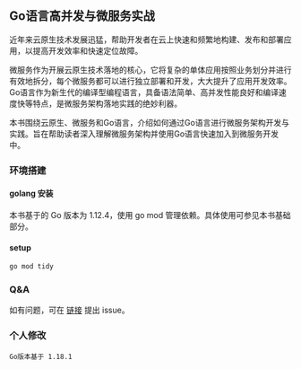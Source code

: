 ## Go语言高并发与微服务实战
近年来云原生技术发展迅猛，帮助开发者在云上快速和频繁地构建、发布和部署应用，以提高开发效率和快速定位故障。

微服务作为开展云原生技术落地的核心，它将复杂的单体应用按照业务划分并进行有效地拆分，每个微服务都可以进行独立部署和开发，大大提升了应用开发效率。Go语言作为新生代的编译型编程语言，具备语法简单、高并发性能良好和编译速度快等特点，是微服务架构落地实践的绝妙利器。

本书围绕云原生、微服务和Go语言，介绍如何通过Go语言进行微服务架构开发与实践。旨在帮助读者深入理解微服务架构并使用Go语言快速加入到微服务开发中。

### 环境搭建

#### golang 安装
本书基于的 Go 版本为 1.12.4，使用 go mod 管理依赖。具体使用可参见本书基础部分。

#### setup

```sh
go mod tidy
```
### Q&A
如有问题，可在 [链接](https://github.com/longjoy/micro-go-book) 提出 issue。

### 个人修改

    Go版本基于 1.18.1